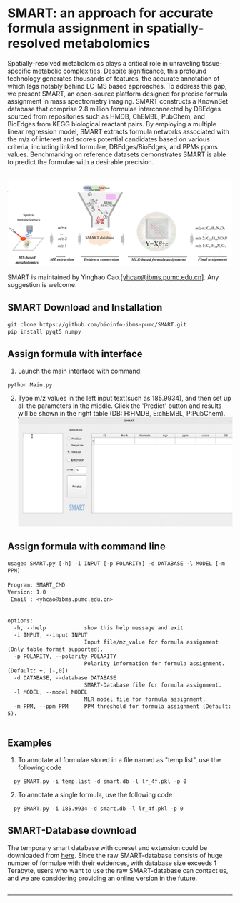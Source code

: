 # SMART: an approach for accurate formula assignment in spatially-resolved metabolomics
Spatially-resolved metabolomics plays a critical role in unraveling tissue-specific metabolic complexities. Despite significance, this profound technology generates thousands of features, the accurate annotation of which lags notably behind LC-MS based approaches. To address this gap, we present SMART, an open-source platform designed for precise formula assignment in mass spectrometry imaging. SMART constructs a KnownSet database that comprise 2.8 million formulae interconnected by DBEdges sourced from repositories such as HMDB, ChEMBL, PubChem, and BioEdges from KEGG biological reactant pairs. By employing a multiple linear regression model, SMART extracts formula networks associated with the m/z of interest and scores potential candidates based on various criteria, including linked formulae, DBEdges/BioEdges, and PPMs ppms values. Benchmarking on reference datasets demonstrates SMART is able to predict the formulae with a desirable precision.<br><br>

<div align="center"> <img src="https://github.com/bioinfo-ibms-pumc/SMART/blob/main/workflow.png"> </div>


SMART is maintained by Yinghao Cao.[yhcao@ibms.pumc.edu.cn]. Any suggestion is welcome.



## SMART Download and Installation
```
git clone https://github.com/bioinfo-ibms-pumc/SMART.git
pip install pyqt5 numpy
```
## Assign formula with interface
1. Launch the main interface with command:
```
python Main.py
```
2. Type m/z values in the left input text(such as 185.9934), and then set up all the parameters in the middle. Click the 'Predict' button and results will be shown in the right table (DB: H:HMDB, E:chEMBL, P:PubChem).
![image](https://github.com/bioinfo-ibms-pumc/SMART/blob/main/interface.gif) 

## Assign formula with command line

```  
usage: SMART.py [-h] -i INPUT [-p POLARITY] -d DATABASE -l MODEL [-m PPM]

Program: SMART_CMD
Version: 1.0
 Email : <yhcao@ibms.pumc.edu.cn>
      

options:
  -h, --help            show this help message and exit
  -i INPUT, --input INPUT
                        Input file/mz_value for formula assignment (Only table format supported).
  -p POLARITY, --polarity POLARITY
                        Polarity information for formula assignment. (Default: +, [-,0])
  -d DATABASE, --database DATABASE
                        SMART-Database file for formula assignment.
  -l MODEL, --model MODEL
                        MLR model file for formula assignment.
  -m PPM, --ppm PPM     PPM threshold for formula assignment (Default: 5).


```
## Examples
1. To annotate all formulae stored in a file named as "temp.list", use the following code
```
  py SMART.py -i temp.list -d smart.db -l lr_4f.pkl -p 0
```
2. To annotate a single formula, use the following code
```
  py SMART.py -i 185.9934 -d smart.db -l lr_4f.pkl -p 0
```

## SMART-Database download
The temporary smart database with coreset and extension could be downloaded from <a href="https://figshare.com/s/269fa17db8e74ef53421">here</a>.
Since the raw SMART-database consists of huge number of formulae with their evidences, with database size exceeds 1 Terabyte, users who want to use the raw SMART-database can contact us, and we are considering providing an online version in the future.

##

---

